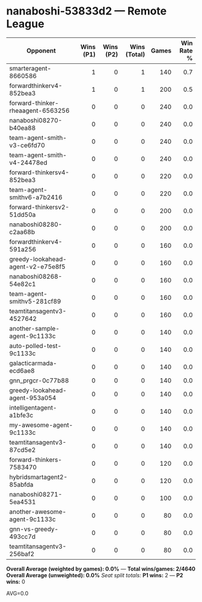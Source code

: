 # nanaboshi-53833d2 — Remote League

| Opponent | Wins (P1) | Wins (P2) | Wins (Total) | Games | Win Rate % |
|---|---:|---:|---:|---:|---:|
| smarteragent-8660586 | 1 | 0 | 1 | 140 | 0.7 |
| forwardthinkerv4-852bea3 | 1 | 0 | 1 | 200 | 0.5 |
| forward-thinker-rheaagent-6563256 | 0 | 0 | 0 | 240 | 0.0 |
| nanaboshi08270-b40ea88 | 0 | 0 | 0 | 240 | 0.0 |
| team-agent-smith-v3-ce6fd70 | 0 | 0 | 0 | 240 | 0.0 |
| team-agent-smith-v4-24478ed | 0 | 0 | 0 | 240 | 0.0 |
| forward-thinkersv4-852bea3 | 0 | 0 | 0 | 220 | 0.0 |
| team-agent-smithv6-a7b2416 | 0 | 0 | 0 | 220 | 0.0 |
| forward-thinkersv2-51dd50a | 0 | 0 | 0 | 200 | 0.0 |
| nanaboshi08280-c2aa68b | 0 | 0 | 0 | 200 | 0.0 |
| forwardthinkerv4-591a256 | 0 | 0 | 0 | 160 | 0.0 |
| greedy-lookahead-agent-v2-e75e8f5 | 0 | 0 | 0 | 160 | 0.0 |
| nanaboshi08268-54e82c1 | 0 | 0 | 0 | 160 | 0.0 |
| team-agent-smithv5-281cf89 | 0 | 0 | 0 | 160 | 0.0 |
| teamtitansagentv3-4527642 | 0 | 0 | 0 | 160 | 0.0 |
| another-sample-agent-9c1133c | 0 | 0 | 0 | 140 | 0.0 |
| auto-polled-test-9c1133c | 0 | 0 | 0 | 140 | 0.0 |
| galacticarmada-ecd6ae8 | 0 | 0 | 0 | 140 | 0.0 |
| gnn_prgcr-0c77b88 | 0 | 0 | 0 | 140 | 0.0 |
| greedy-lookahead-agent-953a054 | 0 | 0 | 0 | 140 | 0.0 |
| intelligentagent-a1bfe3c | 0 | 0 | 0 | 140 | 0.0 |
| my-awesome-agent-9c1133c | 0 | 0 | 0 | 140 | 0.0 |
| teamtitansagentv3-87cd5e2 | 0 | 0 | 0 | 140 | 0.0 |
| forward-thinkers-7583470 | 0 | 0 | 0 | 120 | 0.0 |
| hybridsmartagent2-85abfda | 0 | 0 | 0 | 120 | 0.0 |
| nanaboshi08271-5ea4531 | 0 | 0 | 0 | 100 | 0.0 |
| another-awesome-agent-9c1133c | 0 | 0 | 0 | 80 | 0.0 |
| gnn-vs-greedy-493cc7d | 0 | 0 | 0 | 80 | 0.0 |
| teamtitansagentv3-256baf2 | 0 | 0 | 0 | 80 | 0.0 |

**Overall Average (weighted by games): 0.0%**  —  **Total wins/games: 2/4640**
**Overall Average (unweighted): 0.0%**
_Seat split totals:_ **P1 wins:** 2 — **P2 wins:** 0

AVG=0.0
